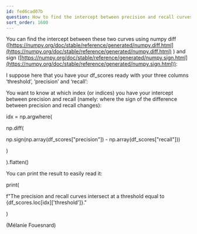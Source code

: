 ```yaml
---
id: fed6cad07b
question: How to find the intercept between precision and recall curves by using numpy?
sort_order: 1600
---
```


You can find the intercept between these two curves using numpy diff ([https://numpy.org/doc/stable/reference/generated/numpy.diff.html](https://numpy.org/doc/stable/reference/generated/numpy.diff.html) ) and sign ([https://numpy.org/doc/stable/reference/generated/numpy.sign.html](https://numpy.org/doc/stable/reference/generated/numpy.sign.html)):

I suppose here that you have your df_scores ready with your three columns ‘threshold’, ‘precision’ and ‘recall’:

You want to know at which index (or indices) you have your intercept between precision and recall (namely: where the sign of the difference between precision and recall changes):

idx = np.argwhere(

np.diff(

np.sign(np.array(df_scores["precision"]) - np.array(df_scores["recall"]))

)

).flatten()

You can print the result to easily read it:

print(

f"The precision and recall curves intersect at a threshold equal to {df_scores.loc[idx]['threshold']}."

)

(Mélanie Fouesnard)

